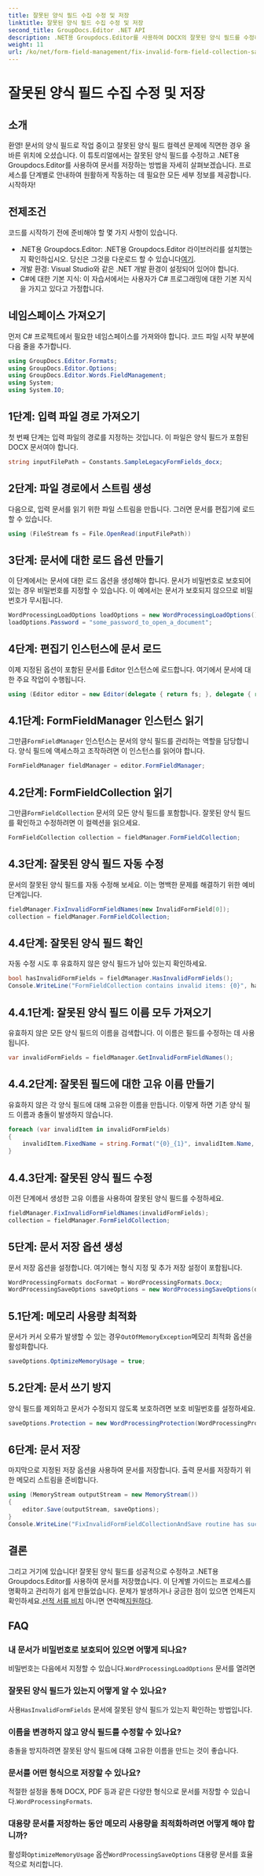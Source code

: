 ```yaml
---
title: 잘못된 양식 필드 수집 수정 및 저장
linktitle: 잘못된 양식 필드 수집 수정 및 저장
second_title: GroupDocs.Editor .NET API
description: .NET용 Groupdocs.Editor를 사용하여 DOCX의 잘못된 양식 필드를 수정하는 방법을 알아보세요. 문서에 오류가 없는지 확인하고 안전하게 저장하려면 이 가이드를 따르세요.
weight: 11
url: /ko/net/form-field-management/fix-invalid-form-field-collection-save/
---
```


# 잘못된 양식 필드 수집 수정 및 저장

## 소개
환영! 문서의 양식 필드로 작업 중이고 잘못된 양식 필드 컬렉션 문제에 직면한 경우 올바른 위치에 오셨습니다. 이 튜토리얼에서는 잘못된 양식 필드를 수정하고 .NET용 Groupdocs.Editor를 사용하여 문서를 저장하는 방법을 자세히 살펴보겠습니다. 프로세스를 단계별로 안내하여 원활하게 작동하는 데 필요한 모든 세부 정보를 제공합니다. 시작하자!
## 전제조건
코드를 시작하기 전에 준비해야 할 몇 가지 사항이 있습니다.
-  .NET용 Groupdocs.Editor: .NET용 Groupdocs.Editor 라이브러리를 설치했는지 확인하십시오. 당신은 그것을 다운로드 할 수 있습니다[여기](https://releases.groupdocs.com/editor/net/).
- 개발 환경: Visual Studio와 같은 .NET 개발 환경이 설정되어 있어야 합니다.
- C#에 대한 기본 지식: 이 자습서에서는 사용자가 C# 프로그래밍에 대한 기본 지식을 가지고 있다고 가정합니다.
## 네임스페이스 가져오기
먼저 C# 프로젝트에서 필요한 네임스페이스를 가져와야 합니다. 코드 파일 시작 부분에 다음 줄을 추가합니다.
```csharp
using GroupDocs.Editor.Formats;
using GroupDocs.Editor.Options;
using GroupDocs.Editor.Words.FieldManagement;
using System;
using System.IO;
```
## 1단계: 입력 파일 경로 가져오기
첫 번째 단계는 입력 파일의 경로를 지정하는 것입니다. 이 파일은 양식 필드가 포함된 DOCX 문서여야 합니다.
```csharp
string inputFilePath = Constants.SampleLegacyFormFields_docx;
```
## 2단계: 파일 경로에서 스트림 생성
다음으로, 입력 문서를 읽기 위한 파일 스트림을 만듭니다. 그러면 문서를 편집기에 로드할 수 있습니다.
```csharp
using (FileStream fs = File.OpenRead(inputFilePath))
```
## 3단계: 문서에 대한 로드 옵션 만들기
이 단계에서는 문서에 대한 로드 옵션을 생성해야 합니다. 문서가 비밀번호로 보호되어 있는 경우 비밀번호를 지정할 수 있습니다. 이 예에서는 문서가 보호되지 않으므로 비밀번호가 무시됩니다.
```csharp
WordProcessingLoadOptions loadOptions = new WordProcessingLoadOptions();
loadOptions.Password = "some_password_to_open_a_document";
```
## 4단계: 편집기 인스턴스에 문서 로드
이제 지정된 옵션이 포함된 문서를 Editor 인스턴스에 로드합니다. 여기에서 문서에 대한 주요 작업이 수행됩니다.
```csharp
using (Editor editor = new Editor(delegate { return fs; }, delegate { return loadOptions; }))
```
## 4.1단계: FormFieldManager 인스턴스 읽기
 그만큼`FormFieldManager` 인스턴스는 문서의 양식 필드를 관리하는 역할을 담당합니다. 양식 필드에 액세스하고 조작하려면 이 인스턴스를 읽어야 합니다.
```csharp
FormFieldManager fieldManager = editor.FormFieldManager;
```
## 4.2단계: FormFieldCollection 읽기
 그만큼`FormFieldCollection` 문서의 모든 양식 필드를 포함합니다. 잘못된 양식 필드를 확인하고 수정하려면 이 컬렉션을 읽으세요.
```csharp
FormFieldCollection collection = fieldManager.FormFieldCollection;
```
## 4.3단계: 잘못된 양식 필드 자동 수정
문서의 잘못된 양식 필드를 자동 수정해 보세요. 이는 명백한 문제를 해결하기 위한 예비 단계입니다.
```csharp
fieldManager.FixInvalidFormFieldNames(new InvalidFormField[0]);
collection = fieldManager.FormFieldCollection;
```
## 4.4단계: 잘못된 양식 필드 확인
자동 수정 시도 후 유효하지 않은 양식 필드가 남아 있는지 확인하세요.
```csharp
bool hasInvalidFormFields = fieldManager.HasInvalidFormFields();
Console.WriteLine("FormFieldCollection contains invalid items: {0}", hasInvalidFormFields);
```
## 4.4.1단계: 잘못된 양식 필드 이름 모두 가져오기
유효하지 않은 모든 양식 필드의 이름을 검색합니다. 이 이름은 필드를 수정하는 데 사용됩니다.
```csharp
var invalidFormFields = fieldManager.GetInvalidFormFieldNames();
```
## 4.4.2단계: 잘못된 필드에 대한 고유 이름 만들기
유효하지 않은 각 양식 필드에 대해 고유한 이름을 만듭니다. 이렇게 하면 기존 양식 필드 이름과 충돌이 발생하지 않습니다.
```csharp
foreach (var invalidItem in invalidFormFields)
{
    invalidItem.FixedName = string.Format("{0}_{1}", invalidItem.Name, Guid.NewGuid());
}
```
## 4.4.3단계: 잘못된 양식 필드 수정
이전 단계에서 생성한 고유 이름을 사용하여 잘못된 양식 필드를 수정하세요.
```csharp
fieldManager.FixInvalidFormFieldNames(invalidFormFields);
collection = fieldManager.FormFieldCollection;
```
## 5단계: 문서 저장 옵션 생성
문서 저장 옵션을 설정합니다. 여기에는 형식 지정 및 추가 저장 설정이 포함됩니다.
```csharp
WordProcessingFormats docFormat = WordProcessingFormats.Docx;
WordProcessingSaveOptions saveOptions = new WordProcessingSaveOptions(docFormat);
```
## 5.1단계: 메모리 사용량 최적화
 문서가 커서 오류가 발생할 수 있는 경우`OutOfMemoryException`메모리 최적화 옵션을 활성화합니다.
```csharp
saveOptions.OptimizeMemoryUsage = true;
```
## 5.2단계: 문서 쓰기 방지
양식 필드를 제외하고 문서가 수정되지 않도록 보호하려면 보호 비밀번호를 설정하세요.
```csharp
saveOptions.Protection = new WordProcessingProtection(WordProcessingProtectionType.AllowOnlyFormFields, "write_password");
```
## 6단계: 문서 저장
마지막으로 지정된 저장 옵션을 사용하여 문서를 저장합니다. 출력 문서를 저장하기 위한 메모리 스트림을 준비합니다.
```csharp
using (MemoryStream outputStream = new MemoryStream())
{
    editor.Save(outputStream, saveOptions);
}
Console.WriteLine("FixInvalidFormFieldCollectionAndSave routine has successfully finished");
```
## 결론
 그리고 거기에 있습니다! 잘못된 양식 필드를 성공적으로 수정하고 .NET용 Groupdocs.Editor를 사용하여 문서를 저장했습니다. 이 단계별 가이드는 프로세스를 명확하고 관리하기 쉽게 만들었습니다. 문제가 발생하거나 궁금한 점이 있으면 언제든지 확인하세요.[선적 서류 비치](https://tutorials.groupdocs.com/editor/net/) 아니면 연락해[지원하다](https://forum.groupdocs.com/c/editor/20).
## FAQ
### 내 문서가 비밀번호로 보호되어 있으면 어떻게 되나요?
 비밀번호는 다음에서 지정할 수 있습니다.`WordProcessingLoadOptions` 문서를 열려면
### 잘못된 양식 필드가 있는지 어떻게 알 수 있나요?
 사용`HasInvalidFormFields` 문서에 잘못된 양식 필드가 있는지 확인하는 방법입니다.
### 이름을 변경하지 않고 양식 필드를 수정할 수 있나요?
충돌을 방지하려면 잘못된 양식 필드에 대해 고유한 이름을 만드는 것이 좋습니다.
### 문서를 어떤 형식으로 저장할 수 있나요?
 적절한 설정을 통해 DOCX, PDF 등과 같은 다양한 형식으로 문서를 저장할 수 있습니다.`WordProcessingFormats`.
### 대용량 문서를 저장하는 동안 메모리 사용량을 최적화하려면 어떻게 해야 합니까?
 활성화`OptimizeMemoryUsage` 옵션`WordProcessingSaveOptions` 대용량 문서를 효율적으로 처리합니다.